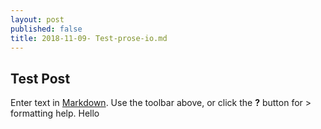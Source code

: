 ```yaml
---
layout: post
published: false
title: 2018-11-09- Test-prose-io.md
---
```

## Test Post

Enter text in [Markdown](http://daringfireball.net/projects/markdown/). Use the toolbar above, or click the **?** button for > formatting help.
Hello